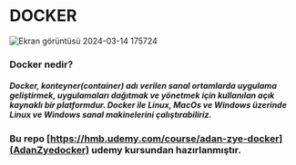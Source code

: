 # DOCKER

![Ekran görüntüsü 2024-03-14 175724](https://github.com/irem6142/Docker/assets/83772404/9e0875fb-d78a-4749-baca-28f0f0f7fb08)

### Docker nedir?
##### Docker, konteyner(container) adı verilen sanal ortamlarda uygulama geliştirmek, uygulamaları dağıtmak ve yönetmek için kullanılan açık kaynaklı bir platformdur. Docker ile Linux, MacOs ve Windows üzerinde Linux ve Windows sanal makinelerini çalıştırabiliriz.

### Bu repo [https://hmb.udemy.com/course/adan-zye-docker](AdanZyedocker) udemy kursundan hazırlanmıştır.
